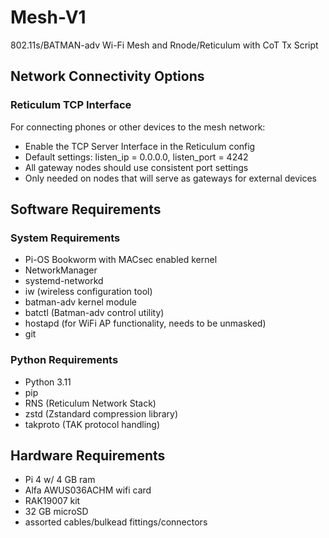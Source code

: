 # Mesh-V1
802.11s/BATMAN-adv  Wi-Fi Mesh and Rnode/Reticulum with CoT Tx Script

## Network Connectivity Options

### Reticulum TCP Interface
For connecting phones or other devices to the mesh network:
- Enable the TCP Server Interface in the Reticulum config
- Default settings: listen_ip = 0.0.0.0, listen_port = 4242
- All gateway nodes should use consistent port settings
- Only needed on nodes that will serve as gateways for external devices

## Software Requirements

### System Requirements
- Pi-OS Bookworm with MACsec enabled kernel
- NetworkManager
- systemd-networkd
- iw (wireless configuration tool)
- batman-adv kernel module
- batctl (Batman-adv control utility)
- hostapd (for WiFi AP functionality, needs to be unmasked)
- git

### Python Requirements
- Python 3.11
- pip
- RNS (Reticulum Network Stack)
- zstd (Zstandard compression library)
- takproto (TAK protocol handling)

## Hardware Requirements
- Pi 4 w/ 4 GB ram
- Alfa AWUS036ACHM wifi card
- RAK19007 kit
- 32 GB microSD
- assorted cables/bulkead fittings/connectors

